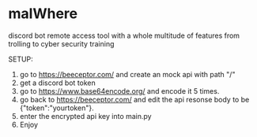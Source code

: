 # malWhere
discord bot remote access tool with a whole multitude of features from trolling to cyber security training


SETUP:

1. go to https://beeceptor.com/ and create an mock api with path "/"
2. get a discord bot token
3. go to https://www.base64encode.org/ and encode it 5 times.
4. go back to https://beeceptor.com/ and edit the api resonse body to be {"token":"yourtoken"}.
5. enter the encrypted api key into main.py
6. Enjoy
